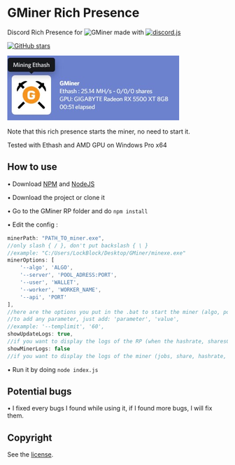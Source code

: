 # GMiner Rich Presence

Discord Rich Presence for ![GMiner](https://github.com/develsoftware/GMinerRelease/releases) made with [![discord.js](https://img.shields.io/github/package-json/dependency-version/LockBlock-dev/gminer-rp/discord-rich-presence)](https://www.npmjs.com/package/discord-rich-presence)

[![GitHub stars](https://img.shields.io/github/stars/LockBlock-dev/gminer-rp.svg)](https://github.com/LockBlock-dev/gminer-rp/stargazers)

![Rich Presence preview](/preview.jpg)

Note that this rich presence starts the miner, no need to start it.

Tested with Ethash and AMD GPU on Windows Pro x64


## How to use

• Download [NPM](https://www.npmjs.com/get-npm) and [NodeJS](https://nodejs.org)

• Download the project or clone it

• Go to the GMiner RP folder and do `npm install`

• Edit the config :
```js
minerPath: "PATH_TO_miner.exe",
//only slash { / }, don't put backslash { \ }
//example: "C:/Users/LockBlock/Desktop/GMiner/minexe.exe"
minerOptions: [
    '--algo', 'ALGO',
    '--server', 'POOL_ADRESS:PORT',
    '--user', 'WALLET',
    '--worker', 'WORKER_NAME',
    '--api', 'PORT'
],
//here are the options you put in the .bat to start the miner (algo, pool, user, port of the miner API ...)
//to add any parameter, just add: 'parameter', 'value',
//example: '--templimit', '60',
showUpdateLogs: true,
//if you want to display the logs of the RP (when the hashrate, sharesCount and the presence are updated)
showMinerLogs: false
//if you want to display the logs of the miner (jobs, share, hashrate, temp, ...)
```

• Run it by doing `node index.js`


## Potential bugs

• I fixed every bugs I found while using it, if I found more bugs, I will fix them.


## Copyright

See the [license](/LICENSE).